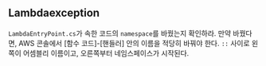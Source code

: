 ## Lambdaexception

`LambdaEntryPoint.cs`가 속한 코드의 `namespace`를 바꿨는지 확인하라. 만약 바꿨다면, AWS 콘솔에서 [함수 코드]-[핸들러] 안의 이름을 적당히 바꿔야 한다. `::` 사이로 왼쪽이 어셈블리 이름이고, 오른쪽부터 네임스페이스가 시작된다.